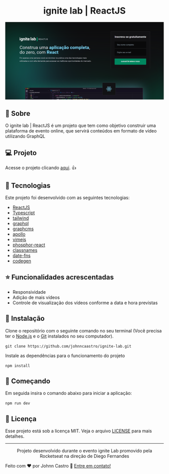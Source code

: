 <h1 align="center">
  ignite lab | ReactJS
</h1>

![ignite-lab](https://github.com/johnncaastro/ignite-lab/blob/main/.github/subscriber-ignite-lab.png)

## :page_with_curl: Sobre

O ignite lab | ReactJS é um projeto que tem como objetivo construir uma plataforma de evento online, que servirá conteúdos em formato de vídeo utilizando GraphQL

## :computer: Projeto

Acesse o projeto clicando [aqui](https://ignite-lab-six-omega.vercel.app/). :+1:

## 🚀 Tecnologias

Este projeto foi desenvolvido com as seguintes tecnologias:

- [ReactJS](https://reactjs.org/)
- [Typescript](https://www.typescriptlang.org/)
- [tailwind](https://tailwindcss.com/)
- [graphql](https://graphql.org/)
- [graphcms](https://graphcms.com/)
- [apollo](https://www.apollographql.com/docs/react/)
- [vimejs](https://vimejs.com/)
- [phosphor-react](https://phosphoricons.com/)
- [classnames](https://www.npmjs.com/package/classnames)
- [date-fns](https://date-fns.org/)
- [codegen](https://www.graphql-code-generator.com/)

## ⭐ Funcionalidades acrescentadas

- Responsividade
- Adição de mais vídeos
- Controle de visualização dos vídeos conforme a data e hora previstas

## 👷 Instalação

Clone o repositório com o seguinte comando no seu terminal (Você precisa ter o [Node.js](https://nodejs.org/en/) e o [Git](https://git-scm.com/) instalados no seu computador).

```git clone https://github.com/johnncaastro/ignite-lab.git```

Instale as dependências para o funcionamento do projeto

```npm install```

## 🏃 Começando

Em seguida insira o comando abaixo para iniciar a aplicação:

```npm run dev```

## :memo: Licença

Esse projeto está sob a licença MIT. Veja o arquivo [LICENSE](https://github.com/johnncaastro/ignite-lab/blob/main/LICENSE) para mais detalhes.

---

<p align="center">
  Projeto desenvolvido durante o evento ignite Lab promovido pela Rocketseat na direção de Diego Fernandes
</p>

Feito com ♥ por Johnn Castro :wave: [Entre em contato!](https://www.linkedin.com/in/jonathan-castro-alves/)

